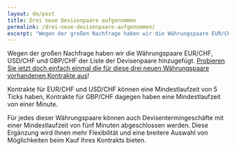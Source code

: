 ```yaml
---
layout: de/post
title: Drei neue Devisenpaare aufgenommen
permalink: /drei-neue-devisenpaare-aufgenommen/
excerpt: "Wegen der großen Nachfrage haben wir die Währungspaare EUR/CHF, USD/CHF und GBP/CHF der Liste der Devisenpaare hinzugefügt. Probieren Sie jetzt doch einfach einmal die für diese drei neuen Währungspaare...."  
---
```


Wegen der großen Nachfrage haben wir die Währungspaare EUR/CHF, USD/CHF und GBP/CHF der Liste der Devisenpaare hinzugefügt. [Probieren Sie jetzt doch einfach einmal die für diese drei neuen Währungspaare vorhandenen Kontrakte aus](https://www.binary.com/d/trade.cgi?market=forex&time=5m&form_name=risefall&expiry_type=duration&amount_type=payout&H=S0P&currency=USD&underlying_symbol=frxEURCHF&amount=100&date_start=now&type=CALL&L=S0P&l=DE&utm_source=blog&utm_medium=social&utm_campaign=whatsnew)!

Kontrakte für EUR/CHF und USD/CHF können eine Mindestlaufzeit von 5 Ticks haben, Kontrakte für GBP/CHF dagegen haben eine Mindestlaufzeit von einer Minute. 

Für jedes dieser Währungspaare können auch Devisentermingeschäfte mit einer Mindestlaufzeit von fünf Minuten abgeschlossen werden. Diese Ergänzung wird Ihnen mehr Flexibilität und eine breitere Auswahl von Möglichkeiten beim Kauf Ihres Kontrakts bieten.
